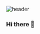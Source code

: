 ![header](https://capsule-render.vercel.app/api?type=slice&color=0:EEFF00,100:a82da8&height=300&section=header&text=Jewon%20Rho&fontSize=90)
### Hi there 👋
<!--
**JEwon98/JEwon98** is a ✨ _special_ ✨ repository because its `README.md` (this file) appears on your GitHub profile.

Here are some ideas to get you started:

- 🔭 I’m currently working on ...
- 🌱 I’m currently learning ...
- 👯 I’m looking to collaborate on ...
- 🤔 I’m looking for help with ...
- 💬 Ask me about ...
- 📫 How to reach me: ...
- 😄 Pronouns: ...
- ⚡ Fun fact: ...
-->
